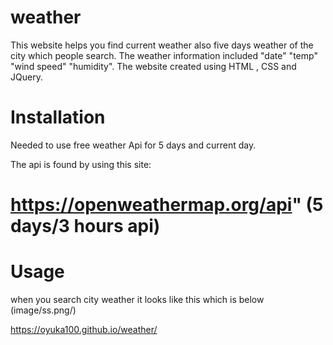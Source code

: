 # weather

This website helps you find current weather also five days weather of the city which people search. 
The weather information included "date" "temp" "wind speed" "humidity". The website created using HTML , CSS and JQuery.

# Installation
Needed to use free weather Api for 5 days and current day. 

The api is found by using this site:
# https://openweathermap.org/api" (5 days/3 hours api)


# Usage 
when you search city weather it looks like this which is below
(image/ss.png/)


 https://oyuka100.github.io/weather/





